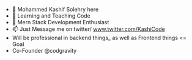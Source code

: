 - 👋 Mohammed Kashif Solehry here
- 👀 Learning and Teaching Code
- 🌱 Mern Stack Development Enthusiast
- 📫 Just Message me on twitter/ www.twitter.com/KashiCode
- Will be professional in backend things_ as well as Frontend things <= Goal
- Co-Founder @codgravity

<!---
kashifal/kashifal is a ✨ special ✨ repository because its `README.md` (this file) appears on your GitHub profile.
You can click the Preview link to take a look at your changes.
--->
